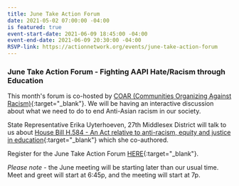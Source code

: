 ```yaml
---
title: June Take Action Forum
date: 2021-05-02 07:00:00 -04:00
is featured: true
event-start-date: 2021-06-09 18:45:00 -04:00
event-end-date: 2021-06-09 20:30:00 -04:00
RSVP-link: https://actionnetwork.org/events/june-take-action-forum
---
```


### June Take Action Forum - Fighting AAPI Hate/Racism through Education

This month's forum is co-hosted by [COAR (Communities Organizing Against Racism)](https://www.coaraction.org/junejourneys){:target="_blank"}.  We will be having an interactive discussion about what we need to do to end Anti-Asian racism in our society.  

State Representative Erika Uyterhoeven, 27th Middlesex District will talk to us about [House Bill H.584 - An Act relative to anti-racism, equity and justice in education](https://malegislature.gov/Bills/192/H584){:target="_blank"} which she co-authored.

Register for the June Take Action Forum [HERE](https://actionnetwork.org/events/june-take-action-forum){:target="_blank"}.

*Please note* - the June meeting will be starting later than our usual time. Meet and greet will start at 6:45p, and the meeting will start at 7p.